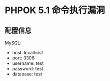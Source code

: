 # PHPOK 5.1 命令执行漏洞 

## 配置信息

MySQL:
- host: localhost
- port: 3306
- username: test
- password: test
- database: test
